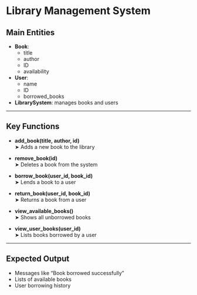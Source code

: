 # Library Management System

## Main Entities

- **Book**: 
  - title
  - author
  - ID
  - availability
- **User**: 
  - name
  - ID
  - borrowed_books
- **LibrarySystem**: manages books and users

---

## Key Functions

- **add_book(title, author, id)**  
  ➤ Adds a new book to the library

- **remove_book(id)**  
  ➤ Deletes a book from the system

- **borrow_book(user_id, book_id)**  
  ➤ Lends a book to a user

- **return_book(user_id, book_id)**  
  ➤ Returns a book from a user

- **view_available_books()**  
  ➤ Shows all unborrowed books

- **view_user_books(user_id)**  
  ➤ Lists books borrowed by a user

---

## Expected Output

- Messages like “Book borrowed successfully”  
- Lists of available books  
- User borrowing history
